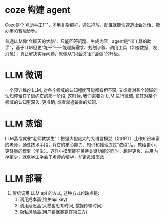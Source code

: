 # coze 构建 agent
Coze是个'AI助手工厂'，不用复杂编程，通过拖放、配置就能快速造出会对话、能办事的智能助手。

普通LLM像“会聊天的大脑”，只能回答问题、生成内容；agent是“带工具的助手”，基于LLM但更“能干”——能理解需求、规划步骤、调用工具（如查数据、发消息），真正解决实际问题，就像从“只会说”到“会做”的升级。


# LLM 微调
一个预训练的 LLM, 对各个领域的认知程度可能都有但不深, 又或者对某个领域的认知停留在了训练它的那一阶段, 这时候, 我们需要对 LLM 进行微调, 使其对某个领域的认知更深入, 更准确, 或者掌握最新的知识.

# LLM 蒸馏
LLM蒸馏就像“老师教学生”：把强大但庞大的大语言模型（如GPT）比作知识丰富的老师，通过技术手段，将它的核心能力、知识和推理方式“浓缩”后，教给更小、更轻量的模型（学生）。这样小模型能在保持关键功能的同时，跑得更快、占用内存更少，就像学生学会了老师的精华，却更灵活高效

# LLM 部署
1. 传统调用 LLM api 的方式, 这种方式的缺点是:
   1. 调用成本高(维护api key)
   2. 调用延迟高(大模型思考时间, 数据传输时间)
   3. 隐私风险高(用户数据暴露在第三方) 


